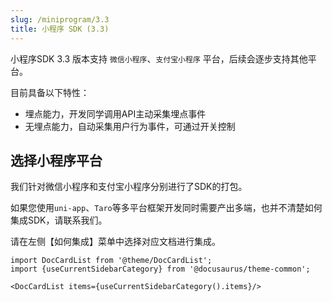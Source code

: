 ```yaml
---
slug: /miniprogram/3.3
title: 小程序 SDK (3.3)
---
```



小程序SDK 3.3 版本支持 `微信小程序`、`支付宝小程序` 平台，后续会逐步支持其他平台。

目前具备以下特性：

- 埋点能力，开发同学调用API主动采集埋点事件
- 无埋点能力，自动采集用户行为事件，可通过开关控制

## 选择小程序平台

我们针对微信小程序和支付宝小程序分别进行了SDK的打包。

如果您使用`uni-app`、`Taro`等多平台框架开发同时需要产出多端，也并不清楚如何集成SDK，请联系我们。

请在左侧【如何集成】菜单中选择对应文档进行集成。

```mdx-code-block
import DocCardList from '@theme/DocCardList';
import {useCurrentSidebarCategory} from '@docusaurus/theme-common';

<DocCardList items={useCurrentSidebarCategory().items}/>
```
